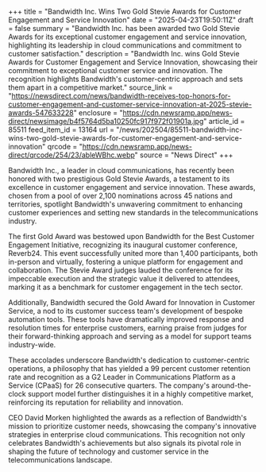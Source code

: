 +++
title = "Bandwidth Inc. Wins Two Gold Stevie Awards for Customer Engagement and Service Innovation"
date = "2025-04-23T19:50:11Z"
draft = false
summary = "Bandwidth Inc. has been awarded two Gold Stevie Awards for its exceptional customer engagement and service innovation, highlighting its leadership in cloud communications and commitment to customer satisfaction."
description = "Bandwidth Inc. wins Gold Stevie Awards for Customer Engagement and Service Innovation, showcasing their commitment to exceptional customer service and innovation. The recognition highlights Bandwidth's customer-centric approach and sets them apart in a competitive market."
source_link = "https://newsdirect.com/news/bandwidth-receives-top-honors-for-customer-engagement-and-customer-service-innovation-at-2025-stevie-awards-547633228"
enclosure = "https://cdn.newsramp.app/news-direct/newsimage/b4f5764d5ba10250fc917f972f01901a.jpg"
article_id = 85511
feed_item_id = 13164
url = "/news/202504/85511-bandwidth-inc-wins-two-gold-stevie-awards-for-customer-engagement-and-service-innovation"
qrcode = "https://cdn.newsramp.app/news-direct/qrcode/254/23/ableWBhc.webp"
source = "News Direct"
+++

<p>Bandwidth Inc., a leader in cloud communications, has recently been honored with two prestigious Gold Stevie Awards, a testament to its excellence in customer engagement and service innovation. These awards, chosen from a pool of over 2,100 nominations across 45 nations and territories, spotlight Bandwidth's unwavering commitment to enhancing customer experiences and setting new standards in the telecommunications industry.</p><p>The first Gold Award was bestowed upon Bandwidth for the Best Customer Engagement Initiative, recognizing its inaugural customer conference, Reverb24. This event successfully united more than 1,400 participants, both in-person and virtually, fostering a unique platform for engagement and collaboration. The Stevie Award judges lauded the conference for its impeccable execution and the strategic value it delivered to attendees, marking it as a benchmark for customer engagement in the tech sector.</p><p>Additionally, Bandwidth secured the Gold Award for Innovation in Customer Service, a nod to its customer success team's development of bespoke automation tools. These tools have dramatically improved response and resolution times for enterprise customers, earning praise from judges for their forward-thinking approach and serving as a model for support teams industry-wide.</p><p>These accolades underscore Bandwidth's dedication to customer-centric operations, a philosophy that has yielded a 99 percent customer retention rate and recognition as a G2 Leader in Communications Platform as a Service (CPaaS) for 26 consecutive quarters. The company's around-the-clock support model further distinguishes it in a highly competitive market, reinforcing its reputation for reliability and innovation.</p><p>CEO David Morken highlighted the awards as a reflection of Bandwidth's mission to prioritize customer needs, showcasing the company's innovative strategies in enterprise cloud communications. This recognition not only celebrates Bandwidth's achievements but also signals its pivotal role in shaping the future of technology and customer service in the telecommunications landscape.</p>
